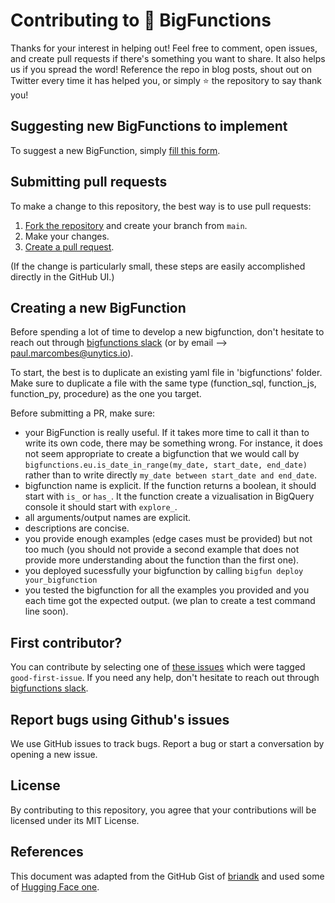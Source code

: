 # Contributing to 🤗 BigFunctions
Thanks for your interest in helping out! Feel free to comment, open issues, and create pull requests if there's something you want to share. It also helps us if you spread the word! Reference the repo in blog posts, shout out on Twitter every time it has helped you, or simply ⭐️ the repository to say thank you!


## Suggesting new BigFunctions to implement

To suggest a new BigFunction, simply [fill this form](https://github.com/unytics/bigfunctions/issues/new?assignees=&labels=new-bigfunction&template=new_bigfunction.yaml&title=%5Bnew%5D%3A+%60function_name%28argument1%2C+argument2%29%60).


## Submitting pull requests
To make a change to this repository, the best way is to use pull requests:

1. [Fork the repository](https://docs.github.com/en/get-started/quickstart/fork-a-repo?tool=webui#forking-a-repository) and create your branch from `main`.
2. Make your changes.
6. [Create a pull request](https://docs.github.com/en/pull-requests/collaborating-with-pull-requests/proposing-changes-to-your-work-with-pull-requests/creating-a-pull-request-from-a-fork).

(If the change is particularly small, these steps are easily accomplished directly in the GitHub UI.)


## Creating a new BigFunction

Before spending a lot of time to develop a new bigfunction, don't hesitate to reach out through [bigfunctions slack](https://join.slack.com/t/bigfunctions/shared_invite/zt-1gbv491mu-cs03EJbQ1fsHdQMcFN7E1Q) (or by email --> paul.marcombes@unytics.io).

To start, the best is to duplicate an existing yaml file in 'bigfunctions' folder. Make sure to duplicate a file with the same type (function_sql, function_js, function_py, procedure) as the one you target.

Before submitting a PR, make sure:

- your BigFunction is really useful. If it takes more time to call it than to write its own code, there may be something wrong. For instance, it does not seem appropriate to create a bigfunction that we would call by `bigfunctions.eu.is_date_in_range(my_date, start_date, end_date)` rather than to write directly `my_date between start_date and end_date`.
- bigfunction name is explicit. If the function returns a boolean, it should start with `is_` or `has_`. It the function create a vizualisation in BigQuery console it should start with `explore_`. 
- all arguments/output names are explicit. 
- descriptions are concise.
- you provide enough examples (edge cases must be provided) but not too much (you should not provide a second example that does not provide more understanding about the function than the first one).
- you deployed sucessfully your bigfunction by calling `bigfun deploy your_bigfunction`
- you tested the bigfunction for all the examples you provided and you each time got the expected output. (we plan to create a test command line soon).


## First contributor? 

You can contribute by selecting one of [these issues](https://github.com/unytics/bigfunctions/issues?q=is%3Aissue+is%3Aopen+label%3A%22good+first+issue%22) which were tagged `good-first-issue`. If you need any help, don't hesitate to reach out through [bigfunctions slack](https://join.slack.com/t/bigfunctions/shared_invite/zt-1gbv491mu-cs03EJbQ1fsHdQMcFN7E1Q).


## Report bugs using Github's issues
We use GitHub issues to track bugs. Report a bug or start a conversation by opening a new issue.


## License
By contributing to this repository, you agree that your contributions will be licensed under its MIT License.


## References
This document was adapted from the GitHub Gist of [briandk](https://gist.github.com/briandk/3d2e8b3ec8daf5a27a62) and used some of [Hugging Face one](https://github.com/huggingface/transformers/blob/main/CONTRIBUTING.md).
